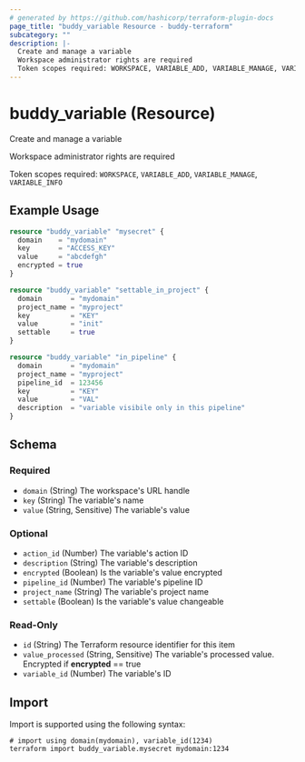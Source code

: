```yaml
---
# generated by https://github.com/hashicorp/terraform-plugin-docs
page_title: "buddy_variable Resource - buddy-terraform"
subcategory: ""
description: |-
  Create and manage a variable
  Workspace administrator rights are required
  Token scopes required: WORKSPACE, VARIABLE_ADD, VARIABLE_MANAGE, VARIABLE_INFO
---
```


# buddy_variable (Resource)

Create and manage a variable

Workspace administrator rights are required

Token scopes required: `WORKSPACE`, `VARIABLE_ADD`, `VARIABLE_MANAGE`, `VARIABLE_INFO`

## Example Usage

```terraform
resource "buddy_variable" "mysecret" {
  domain    = "mydomain"
  key       = "ACCESS_KEY"
  value     = "abcdefgh"
  encrypted = true
}

resource "buddy_variable" "settable_in_project" {
  domain       = "mydomain"
  project_name = "myproject"
  key          = "KEY"
  value        = "init"
  settable     = true
}

resource "buddy_variable" "in_pipeline" {
  domain       = "mydomain"
  project_name = "myproject"
  pipeline_id  = 123456
  key          = "KEY"
  value        = "VAL"
  description  = "variable visibile only in this pipeline"
}
```

<!-- schema generated by tfplugindocs -->
## Schema

### Required

- `domain` (String) The workspace's URL handle
- `key` (String) The variable's name
- `value` (String, Sensitive) The variable's value

### Optional

- `action_id` (Number) The variable's action ID
- `description` (String) The variable's description
- `encrypted` (Boolean) Is the variable's value encrypted
- `pipeline_id` (Number) The variable's pipeline ID
- `project_name` (String) The variable's project name
- `settable` (Boolean) Is the variable's value changeable

### Read-Only

- `id` (String) The Terraform resource identifier for this item
- `value_processed` (String, Sensitive) The variable's processed value. Encrypted if **encrypted** == true
- `variable_id` (Number) The variable's ID

## Import

Import is supported using the following syntax:

```shell
# import using domain(mydomain), variable_id(1234)
terraform import buddy_variable.mysecret mydomain:1234
```
